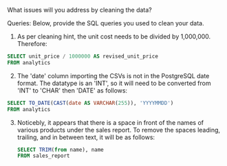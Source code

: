 What issues will you address by cleaning the data?

Queries:
Below, provide the SQL queries you used to clean your data.


1. As per cleaning hint, the unit cost needs to be divided by 1,000,000.  Therefore:

```sql
SELECT unit_price / 1000000 AS revised_unit_price
FROM analytics
```

2. The 'date' column importing the CSVs is not in the PostgreSQL date format.  The datatype is an 'INT', so it will need to be converted from 'INT' to 'CHAR' then 'DATE' as follows:

```sql
SELECT TO_DATE(CAST(date AS VARCHAR(255)), 'YYYYMMDD')
FROM analytics
```

3. Noticebly, it appears that there is a space in front of the names of various products under the sales report.  To remove the spaces leading, trailing, and in between text, it will be as follows:

   ```sql
   SELECT TRIM(from name), name
   FROM sales_report
  ```
